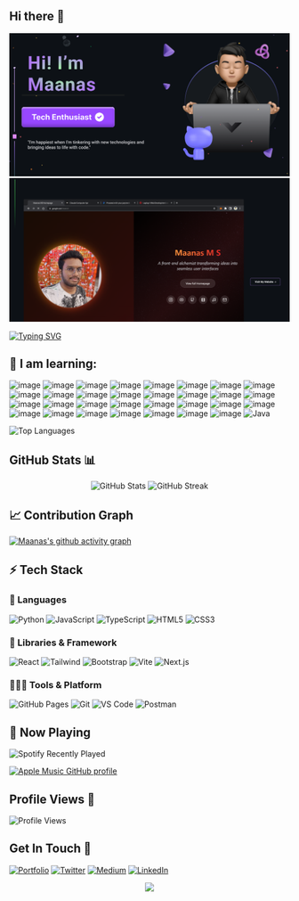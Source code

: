 ## Hi there :wave:
<img alt="png" src="assets/readme1.png"/>
<a href="https://maanasms.codes/"><img alt="png" src="assets/readme2.png" /></a>

[![Typing SVG](https://readme-typing-svg.demolab.com?font=Fira+Code&pause=1000&color=FF6C2F&random=false&width=435&lines=Enjoying+Life+%F0%9F%98%84;Building+Stuff+%F0%9F%92%BB;And+growing+everyday+%F0%9F%8C%85%F0%9F%8C%9E)](https://git.io/typing-svg)

## 🔭  I am learning:

![image](https://img.shields.io/badge/HTML5-E34F26?style=for-the-badge&logo=html5&logoColor=white)
![image](https://img.shields.io/badge/CSS3-1572B6?style=for-the-badge&logo=css3&logoColor=white)
![image](https://img.shields.io/badge/JavaScript-323330?style=for-the-badge&logo=javascript&logoColor=F7DF1E)
![image](https://img.shields.io/badge/Tailwind_CSS-38B2AC?style=for-the-badge&logo=tailwind-css&logoColor=white)
![image](https://img.shields.io/badge/React-20232A?style=for-the-badge&logo=react&logoColor=61DAFB)
![image](https://img.shields.io/badge/Vite-B73BFE?style=for-the-badge&logo=vite&logoColor=FFD62E)
![image](https://img.shields.io/badge/C-00599C?style=for-the-badge&logo=c&logoColor=white)
![image](https://img.shields.io/badge/Python-FFD43B?style=for-the-badge&logo=python&logoColor=black)
![image](https://img.shields.io/badge/TypeScript-007ACC?style=for-the-badge&logo=typescript&logoColor=white)
![image](https://img.shields.io/badge/prettier-1A2C34?style=for-the-badge&logo=prettier&logoColor=F7BA3E)
![image](https://img.shields.io/badge/Notion-000000?style=for-the-badge&logo=notion&logoColor=white)
![image](https://img.shields.io/badge/Obsidian-483699?style=for-the-badge&logo=Obsidian&logoColor=white)
![image](https://img.shields.io/badge/Fedora-51A2DA?style=for-the-badge&logo=fedora&logoColor=white)
![image](https://img.shields.io/badge/Linux-FCC624?style=for-the-badge&logo=linux&logoColor=black)
![image](		https://img.shields.io/badge/GitLab-330F63?style=for-the-badge&logo=gitlab&logoColor=white)
![image](	https://img.shields.io/badge/Deepnote-3793EF?style=for-the-badge&logo=Deepnote&logoColor=white)
![image](	https://img.shields.io/badge/GeeksforGeeks-298D46?style=for-the-badge&logo=geeksforgeeks&logoColor=white)
![image](	https://img.shields.io/badge/Hashnode-2962FF?style=for-the-badge&logo=hashnode&logoColor=white)
![image](	https://img.shields.io/badge/dev.to-0A0A0A?style=for-the-badge&logo=devdotto&logoColor=white)
![image](	https://img.shields.io/badge/Markdown-000000?style=for-the-badge&logo=markdown&logoColor=white)
![image](	https://img.shields.io/badge/Netlify-00C7B7?style=for-the-badge&logo=netlify&logoColor=white)
![image](		https://img.shields.io/badge/Vercel-000000?style=for-the-badge&logo=vercel&logoColor=white)
![image](		https://img.shields.io/badge/Pandas-2C2D72?style=for-the-badge&logo=pandas&logoColor=white)
![image](			https://img.shields.io/badge/Numpy-777BB4?style=for-the-badge&logo=numpy&logoColor=white)
![image](				https://img.shields.io/badge/Zsh-F15A24?style=for-the-badge&logo=Zsh&logoColor=white)
![image](					https://img.shields.io/badge/GNU%20Bash-4EAA25?style=for-the-badge&logo=GNU%20Bash&logoColor=white)
![image](	https://img.shields.io/badge/GIT-E44C30?style=for-the-badge&logo=git&logoColor=white)
![image](	https://img.shields.io/badge/powershell-5391FE?style=for-the-badge&logo=powershell&logoColor=white)
![image](https://img.shields.io/badge/Arc-1638FB?style=for-the-badge&logo=Arc&logoColor=white)
![image](https://img.shields.io/badge/Flutter-02569B?style=for-the-badge&logo=flutter&logoColor=white)
![image](	https://img.shields.io/badge/React_Native-20232A?style=for-the-badge&logo=react&logoColor=61DAFB)
![Java](https://img.shields.io/badge/java-%23ED8B00.svg?style=for-the-badge&logo=openjdk&logoColor=white)


![Top Languages](https://github-readme-stats.vercel.app/api/top-langs/?username=elementaryrock&layout=compact&theme=radical&hide_border=true&bg_color=0D1117&title_color=F85D7F&icon_color=F8D866&text_color=FFFFFF&hide=Jupyter%20Notebook&langs_count=8)

## GitHub Stats 📊

<div align="center">
  <img src="https://github-readme-stats.vercel.app/api?username=elementaryrock&show_icons=true&theme=radical&hide_border=true&bg_color=0D1117&title_color=F85D7F&icon_color=F8D866&text_color=FFFFFF&count_private=true" alt="GitHub Stats" />
  
  <img src="https://github-readme-streak-stats.herokuapp.com/?user=elementaryrock&theme=radical&hide_border=true&background=0D1117&ring=F85D7F&fire=F8D866&currStreakLabel=FFFFFF" alt="GitHub Streak" />
</div>

## 📈 Contribution Graph
[![Maanas's github activity graph](https://github-readme-activity-graph.vercel.app/graph?username=elementaryrock&theme=tokyo-night&hide_border=true&bg_color=0D1117&line=F85D7F&point=F8D866&color=FFFFFF)](https://github.com/elementaryrock)

## ⚡ Tech Stack

### 🚀 Languages

![Python](https://img.shields.io/badge/Python-FFD43B?style=for-the-badge&logo=python&logoColor=306998)
![JavaScript](https://img.shields.io/badge/JavaScript-323330?style=for-the-badge&logo=javascript&logoColor=F7DF1E)
![TypeScript](https://img.shields.io/badge/TypeScript-007ACC?style=for-the-badge&logo=typescript&logoColor=white)
![HTML5](https://img.shields.io/badge/HTML5-E34F26?style=for-the-badge&logo=html5&logoColor=white)
![CSS3](https://img.shields.io/badge/CSS3-1572B6?style=for-the-badge&logo=css3&logoColor=white)

### 🧩 Libraries & Framework

![React](https://img.shields.io/badge/React-20232A?style=for-the-badge&logo=react&logoColor=61DAFB)
![Tailwind](https://img.shields.io/badge/Tailwind_CSS-092749?style=for-the-badge&logo=tailwindcss&logoColor=06B6D4&labelColor=000000)
![Bootstrap](https://img.shields.io/badge/Bootstrap-563D7C?style=for-the-badge&logo=bootstrap&logoColor=white)
![Vite](https://img.shields.io/badge/Vite-B73BFE?style=for-the-badge&logo=vite&logoColor=FFD62E)
![Next.js](https://img.shields.io/badge/next.js-000000?style=for-the-badge&logo=nextdotjs&logoColor=white)

### 🧑🏻‍💻 Tools & Platform

![GitHub Pages](https://img.shields.io/badge/GitHub_Pages-100000?style=for-the-badge&logo=github&logoColor=white)
![Git](https://img.shields.io/badge/Git-F05032?style=for-the-badge&logo=git&logoColor=white)
![VS Code](https://img.shields.io/badge/Visual_Studio_Code-0078D4?style=for-the-badge&logo=visual%20studio%20code&logoColor=white)
![Postman](https://img.shields.io/badge/Postman-FF6C37?style=for-the-badge&logo=Postman&logoColor=white)


## 🎵 Now Playing

![Spotify Recently Played](https://spotify-recently-played-readme.vercel.app/api?user=316x6innmikmiyiuqq5vic7glj54)

[![Apple Music GitHub profile](https://music-profile.rayriffy.com/theme/dark.svg?uid=000339.a2138e7213de4bc2be28b3e851a6be67.1641)](https://github.com/rayriffy/apple-music-github-profile)

## Profile Views 👀
![Profile Views](https://komarev.com/ghpvc/?username=elementaryrock&color=F85D7F&style=for-the-badge)

## Get In Touch 🤝

[![Portfolio](https://img.shields.io/badge/Portfolio-000000?style=for-the-badge&logo=About.me&logoColor=white)](https://maanasms.eu.org)
[![Twitter](https://img.shields.io/badge/Twitter-1DA1F2?style=for-the-badge&logo=twitter&logoColor=white)](https://twitter.com/maanasms)
[![Medium](https://img.shields.io/badge/Medium-12100E?style=for-the-badge&logo=medium&logoColor=white)](https://medium.com/@maanasms)
[![LinkedIn](https://img.shields.io/badge/LinkedIn-0077B5?style=for-the-badge&logo=linkedin&logoColor=white)](https://www.linkedin.com/in/maanasms)

<p align="center">
  <img src="https://capsule-render.vercel.app/api?type=waving&color=gradient&height=100&section=footer&animation=twinkling"/>
</p>

<!--
**elementaryrock/elementaryrock** is a ✨ _special_ ✨ repository because its `README.md` (this file) appears on your GitHub profile.

Here are some ideas to get you started:




- 👯 I’m looking to collaborate on ...
- 🤔 I’m looking for help with ...
- 💬 Ask me about ...
- 📫 How to reach me: ...
- 😄 Pronouns: ...
- ⚡ Fun fact: ...
-->

